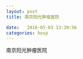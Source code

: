 ```yaml
--- 
layout: post 
title: 南京阳光肿瘤医院

date:   2016-05-03 13:39:56 
categories: hosp 
--- 
```

   
南京阳光肿瘤医院
